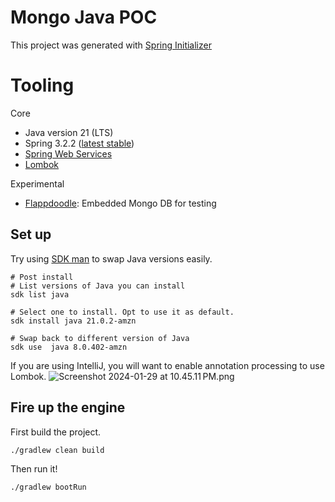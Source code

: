 # Mongo Java POC

This project was generated with [Spring Initializer](https://start.spring.io/)

# Tooling

Core
* Java version 21 (LTS)
* Spring 3.2.2 ([latest stable](https://spring.io/projects/spring-boot#support))
* [Spring Web Services](https://spring.io/projects/spring-ws#overview)
* [Lombok](https://projectlombok.org/)

Experimental
* [Flappdoodle](https://github.com/flapdoodle-oss/de.flapdoodle.embed.mongo): Embedded Mongo DB for testing

## Set up

Try using [SDK man](https://sdkman.io/) to swap Java versions easily.

```shell
# Post install
# List versions of Java you can install
sdk list java

# Select one to install. Opt to use it as default.
sdk install java 21.0.2-amzn

# Swap back to different version of Java 
sdk use  java 8.0.402-amzn
```

If you are using IntelliJ, you will want to enable annotation processing to use Lombok.
![Screenshot 2024-01-29 at 10.45.11 PM.png](images%2FScreenshot%202024-01-29%20at%2010.45.11%E2%80%AFPM.png)

## Fire up the engine

First build the project.
```shell
./gradlew clean build
```

Then run it!
```shell
./gradlew bootRun
```
